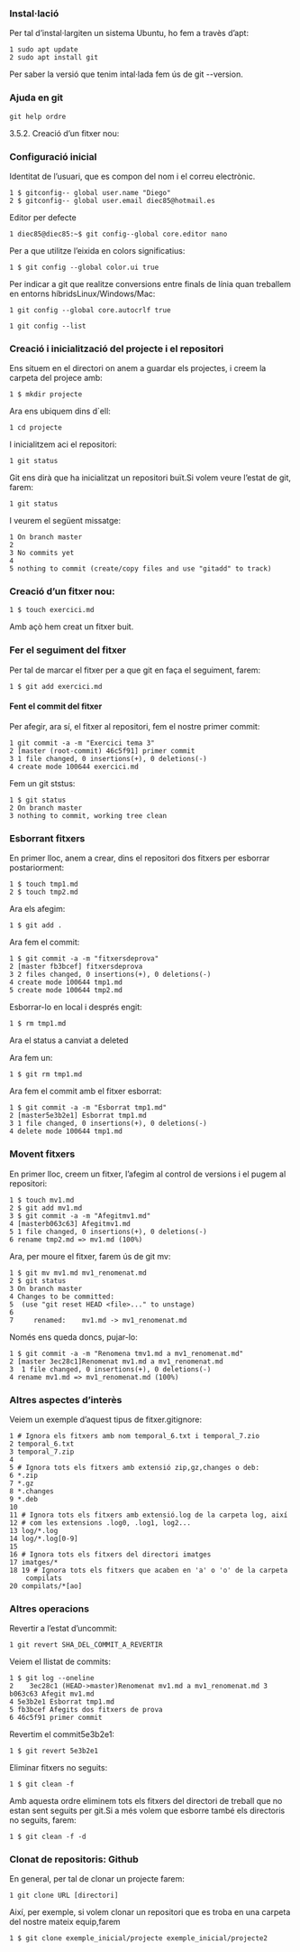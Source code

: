 ### Instal·lació

Per tal d’instal·largiten un sistema Ubuntu, ho fem a travès d’apt:

```
1 sudo apt update
2 sudo apt install git 
```

Per saber la versió que tenim intal·lada fem ús de git --version.

### Ajuda en git

```
git help ordre
```
3.5.2. Creació d’un fitxer nou:
### Configuració inicial


Identitat de l’usuari, que es compon del nom i el correu electrònic.

```
1 $ gitconfig-- global user.name "Diego"
2 $ gitconfig-- global user.email diec85@hotmail.es
```

Editor per defecte

```
1 diec85@diec85:~$ git config--global core.editor nano
```

Per a que utilitze l’eixida en colors significatius:

```
1 $ git config --global color.ui true
```

Per indicar a git que realitze conversions entre finals de línia quan treballem en entorns híbridsLinux/Windows/Mac:

```
1 git config --global core.autocrlf true
```

```
1 git config --list
```


### Creació i inicialització del projecte i el repositori


Ens situem en el directori on anem a guardar els projectes, i creem la carpeta del projece amb:

```
1 $ mkdir projecte
```

Ara ens ubiquem dins d`ell:

```
1 cd projecte
```

I inicialitzem aci el repositori:

```
1 git status
```

Git ens dirà que ha inicialitzat un repositori buït.Si volem veure l’estat de git, farem:

```
1 git status
```

I veurem el següent missatge:


```
1 On branch master
2 
3 No commits yet 
4 
5 nothing to commit (create/copy files and use "gitadd" to track)
```

### Creació d’un fitxer nou:

```
1 $ touch exercici.md
```

Amb açò hem creat un fitxer buit.


### Fer el seguiment del fitxer


Per tal de marcar el fitxer per a que git en faça el seguiment, farem:


```
1 $ git add exercici.md
```

#### Fent el commit del fitxer

Per afegir, ara sí, el fitxer al repositori, fem el nostre primer commit:


```
1 git commit -a -m "Exercici tema 3"
2 [master (root-commit) 46c5f91] primer commit 
3 1 file changed, 0 insertions(+), 0 deletions(-)
4 create mode 100644 exercici.md
```

Fem un git ststus:

```
1 $ git status 
2 On branch master 
3 nothing to commit, working tree clean
```

### Esborrant fitxers

En primer lloc, anem a crear, dins el repositori dos fitxers per esborrar postariorment:

```
1 $ touch tmp1.md
2 $ touch tmp2.md
```

Ara els afegim:

```
1 $ git add .
```

Ara fem el commit:

```
1 $ git commit -a -m "fitxersdeprova"
2 [master fb3bcef] fitxersdeprova
3 2 files changed, 0 insertions(+), 0 deletions(-)
4 create mode 100644 tmp1.md
5 create mode 100644 tmp2.md
```

Esborrar-lo en local i després engit:

```
1 $ rm tmp1.md
```

Ara el status a canviat a deleted


Ara fem un:

```
1 $ git rm tmp1.md
```

Ara fem el commit amb el fitxer esborrat:


```
1 $ git commit -a -m "Esborrat tmp1.md" 
2 [master5e3b2e1] Esborrat tmp1.md 
3 1 file changed, 0 insertions(+), 0 deletions(-)
4 delete mode 100644 tmp1.md
```


### Movent fitxers

En primer lloc, creem un fitxer, l’afegim al control de versions i el pugem al repositori:

```
1 $ touch mv1.md 
2 $ git add mv1.md 
3 $ git commit -a -m "Afegitmv1.md" 
4 [masterb063c63] Afegitmv1.md 
5 1 file changed, 0 insertions(+), 0 deletions(-)
6 rename tmp2.md => mv1.md (100%)
```

Ara, per moure el fitxer, farem ús de git mv:

```
1 $ git mv mv1.md mv1_renomenat.md 
2 $ git status 
3 On branch master 
4 Changes to be committed:
5  (use "git reset HEAD <file>..." to unstage)
6 
7     renamed:    mv1.md -> mv1_renomenat.md
```

 Només ens queda doncs, pujar-lo:


 ```
 1 $ git commit -a -m "Renomena tmv1.md a mv1_renomenat.md" 
 2 [master 3ec28c1]Renomenat mv1.md a mv1_renomenat.md
 3  1 file changed, 0 insertions(+), 0 deletions(-)
 4 rename mv1.md => mv1_renomenat.md (100%)
 ```

### Altres aspectes d’interès

Veiem un exemple d’aquest tipus de fitxer.gitignore:

```
1 # Ignora els fitxers amb nom temporal_6.txt i temporal_7.zio 
2 temporal_6.txt 
3 temporal_7.zip 
4 
5 # Ignora tots els fitxers amb extensió zip,gz,changes o deb:
6 *.zip
7 *.gz
8 *.changes
9 *.deb
10
11 # Ignora tots els fitxers amb extensió.log de la carpeta log, així
12 # com les extensions .log0, .log1, log2...
13 log/*.log
14 log/*.log[0-9]
15
16 # Ignora tots els fitxers del directori imatges
17 imatges/*
18 19 # Ignora tots els fitxers que acaben en 'a' o 'o' de la carpeta 
    compilats
20 compilats/*[ao]
```

### Altres operacions

Revertir a l’estat d’uncommit:

```
1 git revert SHA_DEL_COMMIT_A_REVERTIR
```

Veiem el llistat de commits:

```
1 $ git log --oneline
2    3ec28c1 (HEAD->master)Renomenat mv1.md a mv1_renomenat.md 3 b063c63 Afegit mv1.md 
4 5e3b2e1 Esborrat tmp1.md
5 fb3bcef Afegits dos fitxers de prova 
6 46c5f91 primer commit
```

Revertim el commit5e3b2e1:


```
1 $ git revert 5e3b2e1
```

Eliminar fitxers no seguits:

```
1 $ git clean -f
```

Amb aquesta ordre eliminem tots els fitxers del directori de treball que no estan sent seguits per git.Si a més volem que esborre també els directoris no seguits, farem:

```
1 $ git clean -f -d
```

### Clonat de repositoris: Github

En general, per tal de clonar un projecte farem:

```
1 git clone URL [directori]
```

Així, per exemple, si volem clonar un repositori que es troba en una carpeta del nostre mateix equip,farem

```
1 $ git clone exemple_inicial/projecte exemple_inicial/projecte2
```